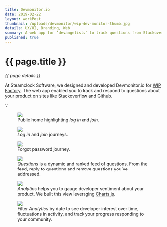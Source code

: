 ```yaml
---
title: Devmonitor.io
date: 2019-02-22
layout: workPost
thumbnail: /uploads/devmonitor/wip-dev-monitor-thumb.jpg
details: UX/UI, Branding, Web
summary: A web app for ‘devangelists’ to track questions from Stackoverflow.
published: true
---
```

<div class="mw-900  bp1-u-textAlign-center  u-mar-auto  u-mar-b05">
    <h1 class="u-noMargin u-mar-b01">{{ page.title }}</h1>
    <p class="as-h5  u-mar-b05"><em>{{ page.details }}</em></p>
    <p class="as-h3">At Steamclock Software, we designed and developed Devmonitor.io for <a href="http://www.wipfactory.com/" target="_blank">WIP Factory</a>. The web app enabled you to track and respond to questions about your product on sites like Stackoverflow and Github.</p>
    <p class="as-h5  u-textAlign-center  u-mar-b05">&#8757;</p>
</div>

<div class="Grid  Grid--withGutters">
    <div class="Grid-cell  u-size1of2">
        <figure class="u-mar-b02">
            <img src="/uploads/devmonitor/devmonitor-home.jpg"/>
            <figcaption>Public home highlighting <em>log in</em> and <em>join</em>.</figcaption>
        </figure>
    </div>
    <div class="Grid-cell  u-size1of2">
        <figure class="u-mar-b02">
            <img src="/uploads/devmonitor/devmonitor-signup.jpg"/>
            <figcaption><em>Log in</em> and <em>join</em> journeys.</figcaption>
        </figure>
    </div>
    <div class="Grid-cell  u-size1of2">
        <figure class="u-mar-b02">
            <img src="/uploads/devmonitor/devmonitor-blocked.jpg"/>
            <figcaption>Forgot password journey.</figcaption>
        </figure>
    </div>
    <div class="Grid-cell  u-size1of2">
        <figure class="u-mar-b02">
            <img src="/uploads/devmonitor/devmonitor-questions.jpg"/>
            <figcaption><em>Questions</em> is a dynamic and ranked feed of questions. From the feed, reply to questions and remove questions you’ve addressed.</figcaption>
        </figure>
    </div>
    <div class="Grid-cell  u-size1of2">
        <figure class="u-mar-b02">
            <img src="/uploads/devmonitor/devmonitor-analytics.jpg"/>
            <figcaption><em>Analytics</em> helps you to gauge developer sentiment about your product. We built this view leveraging <a href="http://www.chartjs.org/" target="_blank">Charts.js</a>.</figcaption>
        </figure>
    </div>
    <div class="Grid-cell  u-size1of2">
        <figure class="u-mar-b02">
            <img src="/uploads/devmonitor/devmonitor-dates.jpg"/>
            <figcaption>Filter <em>Analytics</em> by date to see developer interest over time, fluctuations in activity, and track your progress responding to your community.</figcaption>
        </figure>
    </div>
</div>